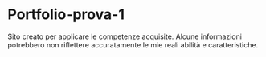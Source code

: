 # Portfolio-prova-1
Sito creato per applicare le competenze acquisite. Alcune informazioni potrebbero non riflettere accuratamente le mie reali abilità e caratteristiche.

